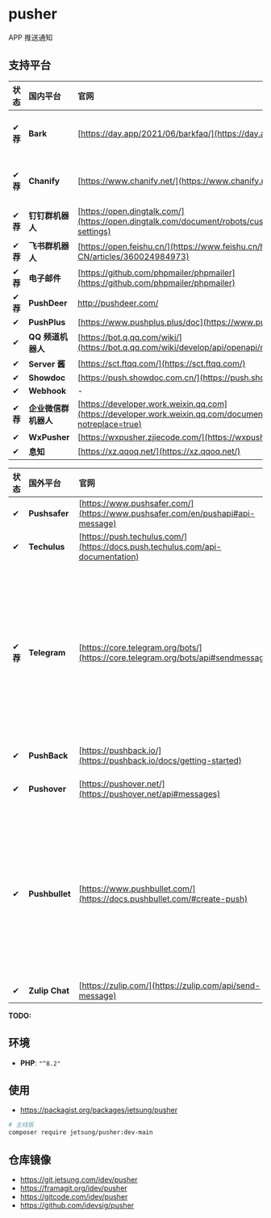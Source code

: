 # pusher

APP 推送通知

## 支持平台

| 状态     | **国内**平台         | 官网                                                                                                             | 文档 | 案例                                       | 备注                                                                   |
| :------- | :------------------- | :--------------------------------------------------------------------------------------------------------------- | :--- | :----------------------------------------- | :--------------------------------------------------------------------- |
| ✔ **荐** | **Bark**             | [https://day.app/2021/06/barkfaq/](https://day.app/2021/06/barkfaq/)                                             | -    | [cases](tests/Channels/BarkTest.php)       | 仅支持 `iOS`                                                           |
| ✔ **荐** | **Chanify**          | [https://www.chanify.net/](https://www.chanify.net/)                                                             | -    | [cases](tests/Channels/ChanifyTest.php)    | 仅支持 `iOS`                                                           |
| ✔ **荐** | **钉钉群机器人**     | [https://open.dingtalk.com/](https://open.dingtalk.com/document/robots/customize-robot-security-settings)        | -    | [cases](tests/Channels/DingtalkTest.php)   |
| ✔ **荐** | **飞书群机器人**     | [https://open.feishu.cn/](https://www.feishu.cn/hc/zh-CN/articles/360024984973)                                  | -    | [cases](tests/Channels/FeishuTest.php)     |
| ✔ **荐** | **电子邮件**         | [https://github.com/phpmailer/phpmailer](https://github.com/phpmailer/phpmailer)                                 | -    | [cases](tests/Channels/MailerTest.php)     |
| ✔ **荐** | **PushDeer**         | http://pushdeer.com/                                                                                             | -    | [cases](tests/Channels/PushDeerTest.php)   |
| ✔        | **PushPlus**         | [https://www.pushplus.plus/doc](https://www.pushplus.plus/)                                                      | -    | [cases](tests/Channels/PushPlusTest.php)   |
| ✔        | **QQ 频道机器人**    | [https://bot.q.qq.com/wiki/](https://bot.q.qq.com/wiki/develop/api/openapi/message/post_messages.html)           | -    | [cases](tests/Channels/QQBotTest.php)      |
| ✔        | **Server 酱**        | [https://sct.ftqq.com/](https://sct.ftqq.com/)                                                                   | -    | [cases](tests/Channels/ServerChanTest.php) |
| ✔        | **Showdoc**          | [https://push.showdoc.com.cn/](https://push.showdoc.com.cn/)                                                     | -    | [cases](tests/Channels/ShowdocTest.php)    |
| ✔        | **Webhook**          | -                                                                                                                | -    | [cases](tests/Channels/WebhookTest.php)    |
| ✔ **荐** | **企业微信群机器人** | [https://developer.work.weixin.qq.com](https://developer.work.weixin.qq.com/document/path/91770?notreplace=true) | -    | [cases](tests/Channels/WeComTest.php)      |
| ✔        | **WxPusher**         | [https://wxpusher.zjiecode.com/](https://wxpusher.zjiecode.com/)                                                 | -    | [cases](tests/Channels/WxPusherTest.php)   |
| ✔        | **息知**             | [https://xz.qqoq.net/](https://xz.qqoq.net/)                                                                     | -    | [cases](tests/Channels/XizhiTest.php)      |

| 状态     | **国外**平台   | 官网                                                                                    | 文档 | 案例                                       | 备注                                                                                   |
| :------- | :------------- | :-------------------------------------------------------------------------------------- | :--- | :----------------------------------------- | :------------------------------------------------------------------------------------- |
| ✔        | **Pushsafer**  | [https://www.pushsafer.com/](https://www.pushsafer.com/en/pushapi#api-message)          | -    | [cases](tests/Channels/PushsaferTest.php)  |
| ✔        | **Techulus**   | [https://push.techulus.com/](https://docs.push.techulus.com/api-documentation)          | -    | [cases](tests/Channels/TechulusTest.php)   | (付费)
| ✔ **荐** | **Telegram**   | [https://core.telegram.org/bots/](https://core.telegram.org/bots/api#sendmessage)       | -    | [cases](tests/Channels/TelegramTest.php)   |创建[Bot](https://t.me/BotFather)后，将Bot添加至群组或频道，再添加[获取ChatId的机器人进群组](https://t.me/getmyid_bot)(可移除)，即可获得`ChatId`|
| ✔        | **PushBack**   | [https://pushback.io/](https://pushback.io/docs/getting-started)                        | -    | [cases](tests/Channels/PushBackTest.php)   | (100条信息)
| ✔        | **Pushover**   | [https://pushover.net/](https://pushover.net/api#messages)                              | -    | [cases](tests/Channels/PushoverTest.php)   | (付费，试用期 30 天)                                                                   |
| ✔        | **Pushbullet** | [https://www.pushbullet.com/](https://docs.pushbullet.com/#create-push)                 | -    | [cases](tests/Channels/PushbulletTest.php) | 不支持 `iOS`。小米手机无法正常接收，但 Chrome 插件可用，长时间不登录账号，功能会失效。 |
| ✔        | **Zulip Chat** | [https://zulip.com/](https://zulip.com/api/send-message)                                | -    | [cases](tests/Channels/ZulipTest.php)      | **可[自建](https://zulip.readthedocs.io/en/stable/production/install.html)**           |

**TODO:**
>

## 环境

-   **PHP**: `"^8.2"`

## 使用

-   https://packagist.org/packages/jetsung/pusher

```bash
# 主线版
composer require jetsung/pusher:dev-main
```

## 仓库镜像

- https://git.jetsung.com/idev/pusher
- https://framagit.org/idev/pusher
- https://gitcode.com/idev/pusher
- https://github.com/idevsig/pusher
